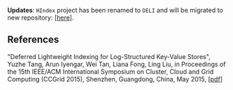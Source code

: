 **Updates**: ``HIndex`` project has been renamed to ``DELI`` and will be migrated to new repository: [[here](https://github.com/tristartom/nosql-indexing)].

References
---

"Deferred Lightweight Indexing for Log-Structured Key-Value Stores", Yuzhe Tang, Arun Iyengar, Wei Tan, Liana Fong, Ling Liu, in Proceedings of the 15th IEEE/ACM International Symposium on Cluster, Cloud and Grid Computing (CCGrid 2015), Shenzhen, Guangdong, China, May 2015, [[pdf](http://tristartom.github.io/docs/ccgrid15.pdf)]

